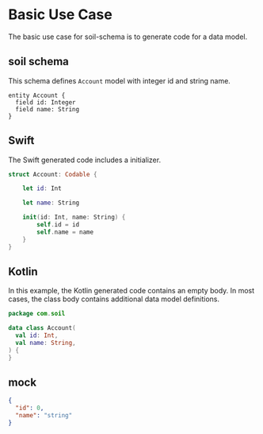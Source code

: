 # Basic Use Case

The basic use case for soil-schema is to generate code for a data model.

## soil schema

This schema defines `Account` model with integer id and string name.

```soil schema
entity Account {
  field id: Integer
  field name: String
}
```

## Swift

The Swift generated code includes a initializer.

```swift generated
struct Account: Codable {

    let id: Int

    let name: String

    init(id: Int, name: String) {
        self.id = id
        self.name = name
    }
}
```

## Kotlin

In this example, the Kotlin generated code contains an empty body.
In most cases, the class body contains additional data model definitions.

```kotlin generated
package com.soil

data class Account(
  val id: Int,
  val name: String,
) {
}
```

## mock

```json mock
{
  "id": 0,
  "name": "string"
}
```
